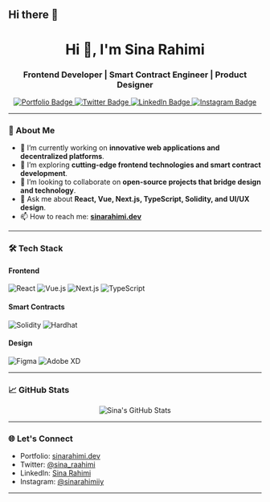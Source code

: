 ## Hi there 👋

<!--
**Banksy-said-hi/Banksy-said-hi** is a ✨ _special_ ✨ repository because its `README.md` (this file) appears on your GitHub profile.

Here are some ideas to get you started:

- 🔭 I’m currently working on ...
- 🌱 I’m currently learning ...
- 👯 I’m looking to collaborate on ...
- 🤔 I’m looking for help with ...
- 💬 Ask me about ...
- 📫 How to reach me: ...
- 😄 Pronouns: ...
- ⚡ Fun fact: ...
-->

<h1 align="center">Hi 👋, I'm Sina Rahimi</h1>
<h3 align="center">Frontend Developer | Smart Contract Engineer | Product Designer</h3>

<p align="center">
  <a href="https://sinarahimi.dev" target="_blank">
    <img src="https://img.shields.io/badge/Portfolio-Visit-blue?style=for-the-badge&logo=google-chrome" alt="Portfolio Badge"/>
  </a>
  <a href="https://twitter.com/sina_raahimi" target="_blank">
    <img src="https://img.shields.io/badge/Twitter-@sina_raahimi-1DA1F2?style=for-the-badge&logo=twitter" alt="Twitter Badge"/>
  </a>
  <a href="https://www.linkedin.com/in/sinarahimii" target="_blank">
    <img src="https://img.shields.io/badge/LinkedIn-Sina%20Rahimi-0077B5?style=for-the-badge&logo=linkedin" alt="LinkedIn Badge"/>
  </a>
  <a href="https://www.instagram.com/sinarahimiiy/" target="_blank">
    <img src="https://img.shields.io/badge/Instagram-@sinarahimiiy-E4405F?style=for-the-badge&logo=instagram" alt="Instagram Badge"/>
  </a>
</p>

---

### 🧠 About Me

- 🔭 I’m currently working on **innovative web applications and decentralized platforms**.
- 🌱 I’m exploring **cutting-edge frontend technologies and smart contract development**.
- 👯 I’m looking to collaborate on **open-source projects that bridge design and technology**.
- 💬 Ask me about **React, Vue, Next.js, TypeScript, Solidity, and UI/UX design**.
- 📫 How to reach me: **[sinarahimi.dev](https://sinarahimi.dev)**

---

### 🛠️ Tech Stack

#### Frontend
![React](https://img.shields.io/badge/React-20232A?style=for-the-badge&logo=react&logoColor=61DAFB)
![Vue.js](https://img.shields.io/badge/Vue.js-35495E?style=for-the-badge&logo=vue.js&logoColor=4FC08D)
![Next.js](https://img.shields.io/badge/Next.js-000000?style=for-the-badge&logo=next.js&logoColor=white)
![TypeScript](https://img.shields.io/badge/TypeScript-007ACC?style=for-the-badge&logo=typescript&logoColor=white)

#### Smart Contracts
![Solidity](https://img.shields.io/badge/Solidity-363636?style=for-the-badge&logo=solidity&logoColor=white)
![Hardhat](https://img.shields.io/badge/Hardhat-000000?style=for-the-badge&logo=hardhat&logoColor=white)

#### Design
![Figma](https://img.shields.io/badge/Figma-F24E1E?style=for-the-badge&logo=figma&logoColor=white)
![Adobe XD](https://img.shields.io/badge/Adobe%20XD-FF61F6?style=for-the-badge&logo=adobe%20xd&logoColor=white)

---

### 📈 GitHub Stats

<p align="center">
  <img src="https://github-readme-stats.vercel.app/api?username=sinarahimi&show_icons=true&theme=radical" alt="Sina's GitHub Stats"/>
</p>

---

### 🌐 Let's Connect

- Portfolio: [sinarahimi.dev](https://sinarahimi.dev)
- Twitter: [@sina_raahimi](https://twitter.com/sina_raahimi)
- LinkedIn: [Sina Rahimi](https://www.linkedin.com/in/sinarahimii)
- Instagram: [@sinarahimiiy](https://www.instagram.com/sinarahimiiy/)

---

